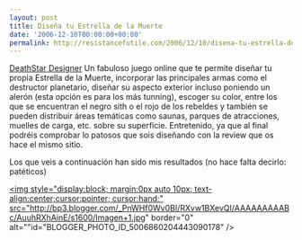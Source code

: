```yaml
---
layout: post
title: Diseña tu Estrella de la Muerte
date: '2006-12-10T00:00:00+00:00'
permalink: http://resistancefutile.com/2006/12/10/disena-tu-estrella-de-la-muerte/
---
```

<a href="http://www.deathstardesigner.com/">DeathStar Designer</a> Un fabuloso juego online que te permite diseñar tu propia Estrella de la Muerte, incorporar las principales armas como el destructor planetario, diseñar su aspecto exterior incluso poniendo un alerón (esta opción es para los más tunning), escoger su color, entre los que se encuentran el negro sith o el rojo de los rebeldes y también se pueden distribuir áreas temáticas como saunas, parques de atracciones, muelles de carga, etc. sobre su superficie. Entretenido, ya que al final podréis comprobar lo patosos que sois diseñando con la review que os hace el mismo sitio. 

Los que veis a continuación han sido mis resultados (no hace falta decirlo: patéticos)

<a href="http://www.deathstardesigner.com/"><img style="display:block; margin:0px auto 10px; text-align:center;cursor:pointer; cursor:hand;" src="http://bp3.blogger.com/_PnWHf0Wv0BI/RXvw1BXevQI/AAAAAAAAABc/AuuhRXhAinE/s1600/Imagen+1.jpg" border="0" alt=""id="BLOGGER_PHOTO_ID_5006860204443090178" /></a>
